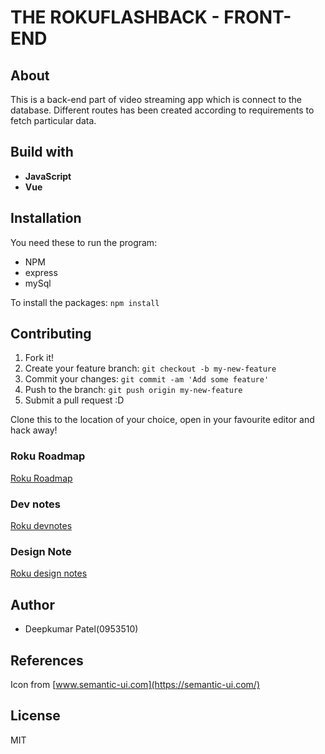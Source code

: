# THE ROKUFLASHBACK - FRONT-END

## About
This is a back-end part of video streaming app which is connect to the database. Different routes has been created according to requirements to fetch particular data.

## Build with 
* **JavaScript**
* **Vue**

## Installation 
You need these to run the program:

* NPM
* express
* mySql

To install the packages: `npm install`

## Contributing 

1. Fork it!
2. Create your feature branch: `git checkout -b my-new-feature`
3. Commit your changes: `git commit -am 'Add some feature'`
4. Push to the branch: `git push origin my-new-feature`
5. Submit a pull request :D

Clone this to the location of your choice, open in your favourite editor and hack away!

### Roku Roadmap
[Roku Roadmap](https://docs.google.com/document/d/1siQ9UVwh2i0tY6jwJXsLE7Pt0eKPg2X5Npt0obwlOfU/edit?usp=sharing)

### Dev notes
[Roku devnotes](https://docs.google.com/document/d/1VyF4GH9AWdBZF2GIqOn66UEvz0jNv4z9Z67CwBEU5cQ/edit?usp=sharing)

### Design Note
[Roku design notes](https://docs.google.com/document/d/1aihQBQ7M5O5ThfTp0HXbxFJCe-oXqwqZ3-BhbaWiSCM/edit?usp=sharing)

## Author
* Deepkumar Patel(0953510)

## References 

Icon from [www.semantic-ui.com](https://semantic-ui.com/)

## License
MIT
